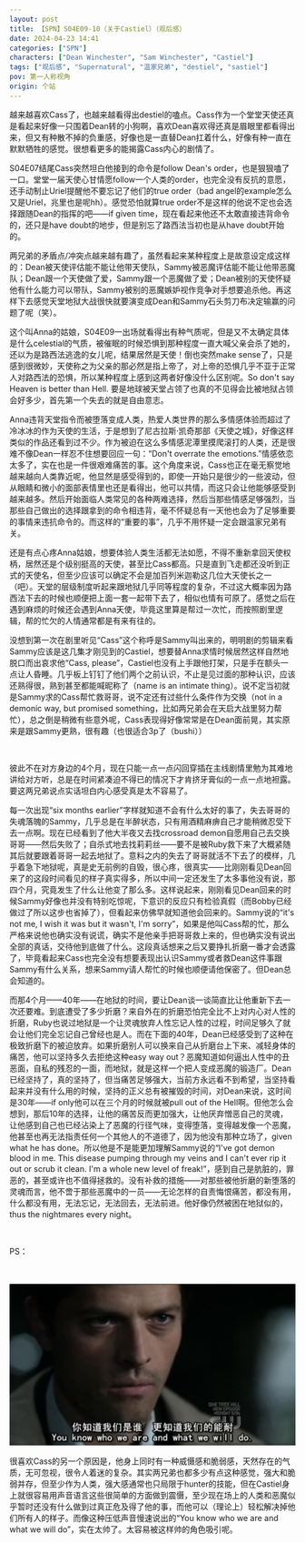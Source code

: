 ```yaml
---
layout: post
title: 【SPN】S04E09-10（关于Castiel）（观后感）
date: 2024-04-23 14:41
categories: ["SPN"]
characters: ["Dean Winchester", "Sam Winchester", "Castiel"]
tags: ["观后感", "Supernatural", "温家兄弟", "destiel", "sastiel"]
pov: 第一人称视角
origin: 个站
---
```


越来越喜欢Cass了，也越来越看得出destiel的嗑点。Cass作为一个堂堂天使还真是看起来好像一只围着Dean转的小狗啊，喜欢Dean喜欢得还真是眉眼里都看得出来，但又有种散不掉的负重感，好像也是一直替Dean扛着什么，好像有种一直在默默牺牲的感觉。很想看更多的能揭露Cass内心的剧情了。

S04E07结尾Cass突然坦白他接到的命令是follow Dean's order，也是狠狠嗑了一口。堂堂一届天使心甘情愿follow一个人类的order，也完全没有反抗的意愿，还手动制止Uriel提醒他不要忘记了他们的true order（bad angel的example怎么又是Uriel，兆里也是呢hh）。感觉恐怕就算true order不是这样的他说不定也会选择跟随Dean的指挥的吧——if given time，现在看起来他还不太敢直接违背命令的，还只是have doubt的地步，但是别忘了路西法当初也是从have doubt开始的。

两兄弟的矛盾点/冲突点越来越有趣了，虽然看起来某种程度上是故意设定成这样的：Dean被天使评估能不能让他带天使队，Sammy被恶魔评估能不能让他带恶魔队；Dean跟一个天使做了爱，Sammy跟一个恶魔做了爱；Dean被别的天使怀疑他有什么能力可以带队，Sammy被别的恶魔嫉妒视作竞争对手想要追杀他。再这样下去感觉天堂地狱大战很快就要演变成Dean和Sammy石头剪刀布决定输赢的问题了呢（笑）。

这个叫Anna的姑娘，S04E09一出场就看得出有种气质呢，但是又不太确定具体是什么celestial的气质，被催眠的时候恐惧到那种程度一直大喊父亲会杀了她的，还以为是路西法逃逸的女儿呢，结果居然是天使！倒也突然make sense了，只是感到很微妙，天使称之为父亲的那必然是指上帝了，对上帝的恐惧几乎不亚于正常人对路西法的恐惧，所以某种程度上感到这两者好像没什么区别呢。So don't say Heaven is better than Hell. 要是地球被天堂占领了也真的不见得会比被地狱占领会好多少，首先第一个失去的就是自由意志。

Anna违背天堂指令而被堕落变成人类，热爱人类世界的那么多情感体验而超过了冷冰冰的作为天使的生活，于是想到了尼古拉斯·凯奇那部《天使之城》，好像这样类似的作品还看到过不少。作为被迫在这么多情感泥潭里摸爬滚打的人类，还是很难不像Dean一样忍不住想要回应一句：“Don't overrate the emotions.”情感依恋太多了，实在也是一件很艰难痛苦的事。这个角度来说，Cass也正在毫无察觉地越来越向人类靠近呢，他显然是感受得到的，即使一开始只是很少的一些波动，但从眼睛和微小的面部表情里也还是看得出，他可以共情，而这只会让他能够感受到越来越多。然后开始面临人类常见的各种两难选择，然后当那些情感足够强烈，当那些自己做出的选择跟拿到的命令相违背，毫不怀疑总有一天他也会为了足够重要的事情来违抗命令的。而这样的“重要的事”，几乎不用怀疑一定会跟温家兄弟有关。

还是有点心疼Anna姑娘，想要体验人类生活都无法如愿，不得不重新拿回天使权柄，居然还是个级别挺高的天使，甚至比Cass都高。只是直到飞走都还没听到正式的天使名，但至少应该可以确定不会是加百列米迦勒这几位大天使长之一（吧）。天堂的层级制度听起来跟地狱几乎同等程度的复杂，不过这大概率因为路西法下去的时候也顺便把上面一套一起带下去了，相似也情有可原了。感觉之后在遇到麻烦的时候还会遇到Anna天使，毕竟这里算是帮过一次忙，而按照剧里逻辑，帮的忙欠的人情通常都是有来有往的。

没想到第一次在剧里听见“Cass”这个称呼是Sammy叫出来的，明明剧的剪辑来看Sammy应该是这几集才刚见到的Castiel，想要替Anna求情时候居然这样自然地脱口而出哀求他“Cass, please”，Castiel也没有上手跟他打架，只是手在额头一点让人昏睡。几乎板上钉钉了他们两个之前认识，不止是见过面的那种认识，应该还熟得很，熟到甚至都能喊昵称了（name is an intimate thing）。说不定当初就是Sammy求的Cass帮忙救哥哥，说不定还有过些什么条件作为交换（not in a demonic way, but promised something，比如两兄弟会在天启大战里努力帮忙），总之倒是稍微有些意外呢，Cass表现得好像常常是在Dean面前晃，其实原来是跟Sammy更熟，很有趣（也很适合3p了（bushi））

<br>

彼此不在对方身边的4个月，现在只能一点一点闪回穿插在主线剧情里勉为其难地讲给对方听，总是在时间紧凑迫不得已的情况下才肯挤牙膏似的一点一点地袒露。要这两兄弟说点实话坦白内心感受真是太不容易了。

每一次出现“six months earlier”字样就知道不会有什么太好的事了，失去哥哥的失魂落魄的Sammy，几乎总是在半醉状态，只有用酒精麻痹自己才能稍微忍受下去一点啊。现在已经看到了他大半夜又去找crossroad demon自愿用自己去交换哥哥——然后失败了；自杀式地去找莉莉丝——要不是被Ruby救下来了大概紧随其后就要跟着哥哥一起去地狱了。意料之内的失去了哥哥就活不下去了的模样，几乎着急下地狱呢，真是史无前例的自毁，很心疼，很真实——比刚刚看见Dean回来了的这段时间看见的样子真实得多，所以中间一定还发生了太多事他没有说，那四个月，究竟发生了什么让他变了那么多。这样说起来，刚刚看见Dean回来的时候Sammy好像也并没有特别吃惊呢，下意识的反应只有检验真假（而Bobby已经做过了所以这步也省掉了），但看起来仿佛早就知道他会回来的。Sammy说的“it's not me, I wish it was but it wasn't, I'm sorry”，如果是他叫Cass帮的忙，那么严格来说他也确实没有说谎，确实不是他亲手把哥哥救上来的，但也确实没有说出全部的真话，交待他到底做了什么。这段真话想来之后又要挣扎折磨一番才会透露了，毕竟看起来Cass也完全没有想要表现出认识Sammy或者救Dean这件事跟Sammy有什么关系，想来Sammy请人帮忙的时候也顺便请他保密了。但Dean总会知道的。

而那4个月——40年——在地狱的时间，要让Dean谈一谈简直比让他重新下去一次还要难。到底遭受了多少折磨？来自外在的折磨恐怕完全比不上对内心对人性的折磨，Ruby也说过地狱是一个让灵魂放弃人性忘记人性的过程，时间足够久了就会让他们完全忘记自己曾经也是人。而在下面的40年，Dean已经感受到了这种在极致折磨下的被迫放弃。如果折磨别人可以换来自己从折磨台上下来、减轻身体的痛苦，他可以坚持多久去拒绝这种easy way out？恶魔知道如何逼出人性中的丑恶面，自私的残忍的一面，而地狱，就是这样一个把人变成恶魔的锻造厂。Dean已经坚持了，真的坚持了，但当痛苦足够强大，当前方永远看不到希望，当坚持看起来并没有什么用的时候，坚持的正义总有被摧毁的时间，对Dean来说，这时间是30年——if only他可以在三个月的时候就被pull out of the Hell啊。但他怎么会想到，那后10年的选择，让他的痛苦反而更加强大，让他厌弃憎恶自己的灵魂，让他感到自己也已经沾染上了恶魔的行径气味，变得堕落，变得越发像一个恶魔，他甚至也再无法指责任何一个其他人的不道德了，因为他没有那种立场了，given what he has done。所以他是不是能更加理解Sammy说的“I've got demon blood in me. This disease pumping through my veins and I can't ever rip it out or scrub it clean. I'm a whole new level of freak!”，感到自己是肮脏的，罪恶的，甚至或许也不值得拯救的。没有补救的措施——对那些被他折磨的新堕落的灵魂而言，他不啻于那些恶魔中的一员——无论怎样的自责悔恨痛苦，都没有用，什么都没有用，无法忘记，无法回去，无法前进。他好像仍然被困在地狱似的，thus the nightmares every night。

<br>

PS：

<br><br>
![](/assets/images/SPN/2024-04-23-SPN-0410.jpg)
<br>

很喜欢Cass的另一个原因是，他身上同时有一种威慑感和脆弱感，天然存在的气质，无可忽视，很令人着迷的复杂。其实两兄弟也都多少有点这种感觉，强大和脆弱并存，但至少作为人类，强大感通常也只局限于hunter的技能，但在Castiel身上就很容易用声音语言这些很简单的方面做到震慑，至少现在场上的人类和恶魔似乎暂时还没有什么做到过真正危及得了他的事，而他可以（理论上）轻松解决掉他们所有人的样子。而像这种压低声音慢速说出的“You know who we are and what we will do”，实在太帅了。太容易被这样帅的角色吸引呢。
